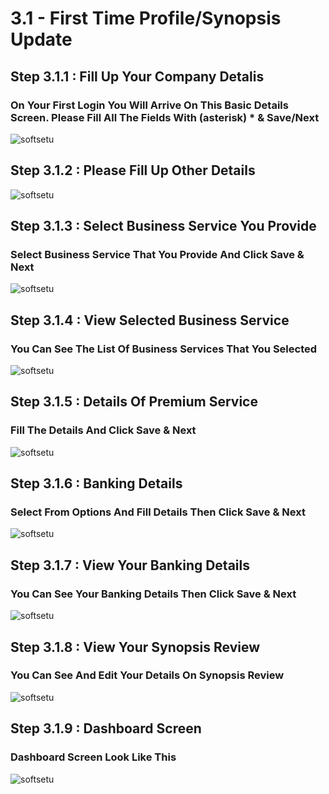 # 3.1 - First Time Profile/Synopsis Update

## Step 3.1.1 : Fill Up Your Company Detalis

### On Your First Login You Will Arrive On This Basic Details Screen. Please Fill All The Fields With (asterisk) * & Save/Next

<img :src="$withBase('/images/PDF IMAGES/PROFILE UPDATE PROCESS/FIRST TIME PROFILE-SYNOPSIS UPDATE/BASIC DETAILS.png')" alt="softsetu" class="image-style" />

## Step 3.1.2 : Please Fill Up Other Details

<img :src="$withBase('/images/PDF IMAGES/PROFILE UPDATE PROCESS/FIRST TIME PROFILE-SYNOPSIS UPDATE/OTHER DETAILS.png')" alt="softsetu" class="image-style" />

## Step 3.1.3 : Select Business Service You Provide

### Select Business Service That You Provide And Click Save & Next

<img :src="$withBase('/images/PDF IMAGES/PROFILE UPDATE PROCESS/FIRST TIME PROFILE-SYNOPSIS UPDATE/SELECT BUSINESS SERVICE.png')" alt="softsetu" class="image-style" />

## Step 3.1.4 : View Selected Business Service

### You Can See The List Of Business Services That You Selected

<img :src="$withBase('/images/PDF IMAGES/PROFILE UPDATE PROCESS/FIRST TIME PROFILE-SYNOPSIS UPDATE/REVIEW BUSINESS SERVICES.png')" alt="softsetu" class="image-style" />

## Step 3.1.5 : Details Of Premium Service

### Fill The Details And Click Save & Next

<img :src="$withBase('/images/PDF IMAGES/PROFILE UPDATE PROCESS/FIRST TIME PROFILE-SYNOPSIS UPDATE/PREMIUM DETAILS.png')" alt="softsetu" class="image-style" />

## Step 3.1.6 : Banking Details

### Select From Options And Fill Details Then Click Save & Next

<img :src="$withBase('/images/PDF IMAGES/PROFILE UPDATE PROCESS/FIRST TIME PROFILE-SYNOPSIS UPDATE/ADD BANKING DETAILS.png')" alt="softsetu" class="image-style" />


## Step 3.1.7 : View Your Banking Details

### You Can See Your Banking Details Then Click Save & Next

<img :src="$withBase('/images/PDF IMAGES/PROFILE UPDATE PROCESS/FIRST TIME PROFILE-SYNOPSIS UPDATE/EDIT BANKING DETAILS.png')" alt="softsetu" class="image-style" />


## Step 3.1.8 : View Your Synopsis Review

### You Can See And Edit Your Details On Synopsis Review

<img :src="$withBase('/images/PDF IMAGES/PROFILE UPDATE PROCESS/FIRST TIME PROFILE-SYNOPSIS UPDATE/REVIEW SYNOPSIS.png')" alt="softsetu" class="image-style" />


## Step 3.1.9 : Dashboard Screen

### Dashboard Screen Look Like This

<img :src="$withBase('/images/PDF IMAGES/PROFILE UPDATE PROCESS/FIRST TIME PROFILE-SYNOPSIS UPDATE/HOME Synopsis.png')" alt="softsetu" class="image-style" />

<!-- ------------------------------------------------------------------------------------------------------- -->
